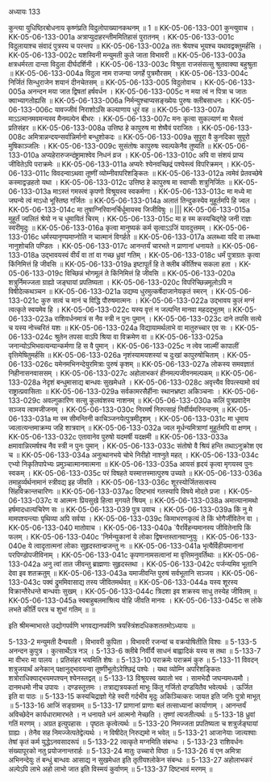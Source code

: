 अध्यायः 133

कुन्त्या युधिष्ठिरबोधनाय कृष्णंप्रति विदुलोपाख्यानकथनम् ॥ 1 ॥
KK-05-06-133-001	कुन्त्युवाच ।
KK-05-06-133-001a	अत्राप्युदाहरन्तीममितिहासं पुरातनम् ।
KK-05-06-133-001c	विदुलायाश्च संवादं पुत्रस्य च परन्तप ॥
KK-05-06-133-002a	ततः श्रेयश्च भूयश्च यथावद्वक्तुमर्हसि ।
KK-05-06-133-002c	यशस्विनी मन्युमती कुले जाता विभावरी ॥
KK-05-06-133-003a	क्षत्रधर्मरता दान्ता विदुला दीर्घदर्शिनी ।
KK-05-06-133-003c	विश्रुता राजसंसत्सु श्रुतवाक्या बहुश्रुता ॥
KK-05-06-133-004a	विदुला नाम राजन्या जगर्हे पुत्रमौरसम् ।
KK-05-06-133-004c	निर्जितं सिन्धुराजेन शयानं दीनचेतसम् ॥
KK-05-06-133-005  	विदुलोवाच ।
KK-05-06-133-005a	अनन्दन मया जात द्विषतां हर्षवर्धन ।
KK-05-06-133-005c	न मया त्वं न पित्रा च जातः क्वाभ्यागतोह्यसि ॥
KK-05-06-133-006a	निर्मन्युश्चाप्यसङ्ख्येयः पुरुषः क्लीबसाधनः ।
KK-05-06-133-006c	यावज्जीवं निराशोऽसि कल्याणाय धुरं वह ॥
KK-05-06-133-007a	माऽऽत्मानमवमन्यस्व मैनमल्पेन बीभरः ।
KK-05-06-133-007c	मनः कृत्वा सुकल्याणं मा भैस्त्वं प्रतिसंहर ॥
KK-05-06-133-008a	उत्तिष्ठ हे कापुरुष मा शेष्वैवं पराजितः ।
KK-05-06-133-008c	अमित्रान्नन्दयन्सर्वान्निर्मानो बन्धुशोकदः ॥
KK-05-06-133-009a	सुपूरा वै कुनदिका सुपूरो मुषिकाञ्जलिः ।
KK-05-06-133-009c	सुसंतोषः कापुरुषः स्वल्पकेनैव तुष्यति ॥
KK-05-06-133-010a	अप्यहेरारुजन्दंष्ट्रामाश्वेव निधनं व्रज ।
KK-05-06-133-010c	अपि वा संशयं प्राप्य जीवितेऽपि पराक्रमेः ॥
KK-05-06-133-011a	अप्यरेः श्येनवच्छिद्रं पश्येस्त्वं विपरिक्रमन् ।
KK-05-06-133-011c	विवदन्वाऽथवा तूष्णीं व्योम्नीवापरिशङ्कितः ॥
KK-05-06-133-012a	त्वमेवं प्रेतवच्छेषे कस्माद्वज्रहतो यथा ।
KK-05-06-133-012c	उत्तिष्ठ हे कापुरुष मा स्वाप्सीः शत्रुनिर्जितः ॥
KK-05-06-133-013a	माऽस्तं गमस्त्वं कृपणो विश्रूयस्व स्वकर्मणा ।
KK-05-06-133-013c	मा मध्ये मा जघन्ये त्वं माऽधो भूस्तिष्ठ गर्जितः ॥
KK-05-06-133-014a	अलातं तिन्दुकस्येव मुहूर्तमपि हि ज्वल ।
KK-05-06-133-014c	मा तुषाग्निरिवानर्चिर्धूमायस्व जिजीविषुः ॥ |||
KK-05-06-133-015a	मुहूर्तं ज्वलितं श्रेयो न च धूमायितं चिरम् ।
KK-05-06-133-015c	मा ह स्म कस्यचिद्गेहे जनी राज्ञः स्वरीमृदुः ॥
KK-05-06-133-016a	कृत्वा मानुष्यकं कर्म सृत्वाऽऽजिं यावदुत्तमम् ।
KK-05-06-133-016c	धर्मस्यानृण्यमाप्नोति न चात्मानं विगर्हते ॥
KK-05-06-133-017a	अलब्ध्वा यदि वा लब्ध्वा नानुशोचति पण्डितः ।
KK-05-06-133-017c	आनन्तर्यं चारभते न प्राणानां धनायते ॥
KK-05-06-133-018a	उद्भावयस्वं वीर्यं वा तां वा गच्छ ध्रुवां गतिम् ।
KK-05-06-133-018c	धर्मं पुत्राग्रतः कृत्वा किंनिमित्तं हि जीवसि ॥
KK-05-06-133-019a	इष्टापूर्तं हि ते क्लीब कीर्तिश्च सकला हता ।
KK-05-06-133-019c	विच्छिन्नं भोगमूलं ते किंनिमित्तं हि जीवसि ॥
KK-05-06-133-020a	शत्रुर्निमज्जता ग्राह्यो जङ्घायां प्रपतिष्यता ।
KK-05-06-133-020c	विपरिच्छिन्नमूलोऽपि न विषीदेत्कथञ्चन ॥
KK-05-06-133-021a	उद्यम्य धुरमुत्कर्षेदाजानेयकृतं स्मरन् ।
KK-05-06-133-021c	कुरु सत्वं च मानं च विद्धि पौरुषमात्मनः ।
KK-05-06-133-022a	उद्भावय कुलं मग्नं त्वत्कृते स्वयमेव हि ।
KK-05-06-133-022c	यस्य वृत्तं न जल्पन्ति मानवा महदद्भुतम् ॥
KK-05-06-133-023a	राशिवर्धनमात्रं स नैव स्त्री न पुनः पुमान् ।
KK-05-06-133-023c	दाने तपसि सत्ये च यस्य नोच्चरितं यशः ॥
KK-05-06-133-024a	विद्यायामर्थलाभे वा मातुरुच्चार एव सः ।
KK-05-06-133-024c	श्रुतेन तपसा वाऽपि श्रिया वा विक्रमेण वा ॥
KK-05-06-133-025a	जनान्योऽभिभवत्यन्यान्कर्मणा हि स वै पुमान् ।
KK-05-06-133-025c	न त्वेव जाल्मीं कापालीं वृत्तिमेषितुमर्हसि ॥
KK-05-06-133-026a	नृशंस्यामयशस्यां च दुःखां कापुरुषोचिताम् ।
KK-05-06-133-026c	यमेनमभिनन्देयुरमित्राः पुरुषं कृशम् ॥
KK-05-06-133-027a	लोकस्य समवज्ञातं निहीनासनवाससम् ।
KK-05-06-133-027c	अहोलाभकरं हीनमल्पजीवनमल्पकम् ॥
KK-05-06-133-028a	नेदृशं बन्धुमासाद्य बान्धवः सुखमेधते ।
KK-05-06-133-028c	अवृत्त्यैव विपत्स्यामो वयं राष्ट्रात्प्रवासिताः ॥
KK-05-06-133-029a	सर्वकामरसैर्हीनाः स्थानभ्रष्टा अकिञ्चनाः ।
KK-05-06-133-029c	अवल्गुकारिण सत्सु कुलवंशस्य नाशनम् ॥
KK-05-06-133-030a	कलिं पुत्रप्रवादेन सञ्जय त्वामजीजनम् ।
KK-05-06-133-030c	निरमर्षं निरुत्साहं निर्वीर्यमरिनन्दनम् ॥
KK-05-06-133-031a	मा स्म सीमन्तिनी काचिञ्जनयेत्पुत्रमीदृशम् ।
KK-05-06-133-031c	मा धूमाय ज्वलात्यन्तमाक्रम्य जहि शात्रवान् ॥
KK-05-06-133-032a	ज्वल मूर्धन्यमित्राणां मुहूर्तमपि वा क्षणम् ।
KK-05-06-133-032c	एतावानेव पुरुषो यदमर्षी यदक्षमी ॥
KK-05-06-133-033a	क्षमावान्निरमर्षश्च नैव स्त्री न पुनः पुमान् ।
KK-05-06-133-033c	संतोषो वै श्रियं हन्ति तथाऽनुक्रोश एव च ॥
KK-05-06-133-034a	अनुत्थानभये चोभे निरीहो नाश्नुते महत् ।
KK-05-06-133-034c	एभ्यो निकृतिपापेभ्यः प्रमुञ्चात्मानमात्मना ॥
KK-05-06-133-035a	आयसं हृदयं कृत्वा मृगयस्व पुनः स्वकम् ।
KK-05-06-133-035c	परं विषहते यस्मात्तस्मात्पुरुष उच्यते ॥
KK-05-06-133-036a	तमाहुर्व्यर्थनामानं स्त्रीवद्य इह जीवति ।
KK-05-06-133-036c	शूरस्योर्जितसत्वस्य सिंहविक्रान्तचारिणः ॥
KK-05-06-133-037ac	दिष्टभावं गतस्यापि विषये मोदते प्रजा ।
KK-05-06-133-037c	य आत्मनः प्रियसुखे हित्वा मृगयते श्रियम् ॥
KK-05-06-133-038a	अमात्यानामथो हर्षमादधात्यचिरेण सः ॥
KK-05-06-133-039  	पुत्र उवाच ।
KK-05-06-133-039a	किं नु मे मामपश्यन्त्याः पृथिव्या अपि सर्वया ।
KK-05-06-133-039c	किमाभरणकृत्यं ते किं भोगैर्जीवितेन वा ।
KK-05-06-133-040  	मातोवाच ।
KK-05-06-133-040a      `पैरर्विहन्यमानस्य जीवितेनापि किं फलम् ।
KK-05-06-133-040c      'निर्मन्युकानां ये लोका द्विषन्तस्तानवाप्नुयुः ।
KK-05-06-133-040e 	ये त्वादृतात्मनां लोकाः सुहृदस्तान्व्रजन्तु नः ॥
KK-05-06-133-041a	भृत्यैर्विहीयमानानां परपिण्डोपजीविनाम् ।
KK-05-06-133-041c	कृपणानामसत्वानां मा वृत्तिमनुवर्तिथाः ॥
KK-05-06-133-042a	अनु त्वां तात जीवन्तु ब्राह्मणाः सुहृदस्तथा ।
KK-05-06-133-042c	पर्जन्यमिव भूतानि देवा इव शतक्रतुम् ॥
KK-05-06-133-043a	यमाजीवन्ति पुरुषं सर्वभूतानि सञ्जय ।
KK-05-06-133-043c	पक्वं द्रुममिवासाद्य तस्य जीवितमर्थवत् ॥
KK-05-06-133-044a	यस्य शूरस्य विक्रान्तैरेधन्ते बान्धवाः सुखम् ।
KK-05-06-133-044c	त्रिदशा इव शक्रस्य साधु तस्येह जीवितम् ॥
KK-05-06-133-045a	स्वबाहुबलमाश्रित्य योहि जीवति मानवः ।
KK-05-06-133-045c	स लोके लभते कीर्तिं परत्र च शुभां गतिम् ॥ ॥

इति श्रीमन्माभारते उद्योगपर्वणि भगवद्यानपर्वणि त्रयस्त्रिंशदधिकशततमोऽध्यायः ॥

5-133-2 मन्युमती दैन्यवती । विभावरी कुपिता । विभावरी रजन्यां च वक्रयोषितीति विश्वः ॥ 5-133-5 अनन्दन कुपुत्र । कुत्सार्थेऽत्र नञ् । 5-133-6 क्लीबे निर्वीर्यै साधनं बाह्वादिकं यस्य स तथा ॥ 5-133-7 मा वीभरः मा पालय । प्रतिसंहर भयमिति शेषः ॥ 5-133-10 पराक्रमेः पराक्रमं कुरु ॥ 5-133-11 विवदन् शत्रुजयार्थं अनेकान् पक्षानुद्भावयन्वा तूष्णींभूतोऽरेश्छिद्रं पश्येः । यथा व्योम्नि अपरिशङ्कितः शत्रोराधिक्याद्भयमपश्यन् श्येनस्तद्वत् ॥ 5-133-13 विश्रूयस्व ख्यातो भव । सामभेदौ जघन्यमध्यमौ । दानमधमो नीच उपायः । दण्डस्तूत्तमः । तत्राद्यत्रयकर्ता माभूः किंतु गर्जितो दण्डयितैव भवेत्यर्थः । ऊर्जित इति वा पाठः ॥ 5-133-15 कस्यचिद्राज्ञो गेहे स्वरी गर्दभीव मृदुः अकिञ्चित्करः जायत इति जनिः पुत्रो माभूत् ॥ 5-133-16 आजिं सङ्ग्रामम् ॥ 5-133-17 प्राणानां प्राणाः बलं तत्साध्यानां कार्याणाम् । आनन्तर्यं अविच्छेदेन कार्यधारामारभते । न धनायते धनं आत्मनो नेच्छति । तृष्णां त्यजतीत्यर्थः ॥ 5-133-18 ध्रुवां गतिं मरणम् । अग्रत इत्युपहासः । पृष्ठतः कृत्वेत्यर्थः ॥ 5-133-20 निमज्जता प्रपतिष्यता च शत्रुर्जङ्घायां ग्राह्यः । तेनैव सह निमज्जेत्पतेद्वेत्यर्थः । न विषीदेत् निरुद्यमो न भवेत् ॥ 5-133-21 आजानेयाः जात्यश्वाः तेषां कृतं कर्म युद्धेऽनवसादरूपं ॥ 5-133-22 त्वत्कृते मग्नमिति संबन्धः । 5-133-23 राशिवर्धनः संख्यापूरको नतु प्रयोजनान्तरार्हः ॥ 5-133-24 मातुः उच्चारो विष्ठा ॥ 5-133-26 यं एन अमित्रा अभिनन्देयुः तं बन्धुं बान्धवः आसाद्य न सुखमेधत इति तृतीयश्लोकेन संबन्धः ॥ 5-133-27 अहोलाभकरं अल्पेऽपि लाभे अहो लाभो जात इति विस्मयं कुर्वाणम् ॥ 5-133-37 दिष्टभावं मरणम् ॥
